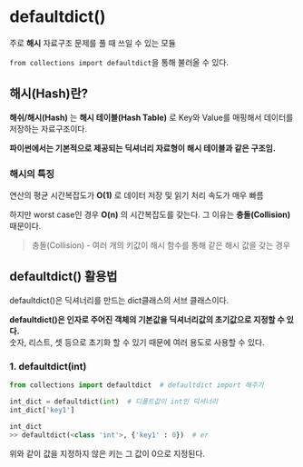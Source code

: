 # defaultdict()
주로 **해시** 자료구조 문제를 풀 때 쓰일 수 있는 모듈

`from collections import defaultdict`을 통해 불러올 수 있다.

## 해시(Hash)란?
**해쉬/해시(Hash)** 는 **해시 테이블(Hash Table)** 로 Key와 Value를 매핑해서 데이터를 저장하는 자료구조이다. 

**파이썬에서는 기본적으로 제공되는 딕셔너리 자료형이 해시 테이블과 같은 구조임.**

### 해시의 특징
연산의 평균 시간복잡도가 **O(1)** 로 데이터 저장 및 읽기 처리 속도가 매우 빠름

하지만 worst case인 경우 **O(n)** 의 시간복잡도를 갖는다. 그 이유는 **충돌(Collision)** 때문이다.

> 충돌(Collision) - 여러 개의 키값이 해시 함수를 통해 같은 해시 값을 갖는 경우

## defaultdict() 활용법
defaultdict()은 딕셔너리를 만드는 dict클래스의 서브 클래스이다.

**defaultdict()은 인자로 주어진 객체의 기본값을 딕셔너리값의 초기값으로 지정할 수 있다.**   
숫자, 리스트, 셋 등으로 초기화 할 수 있기 때문에 여러 용도로 사용할 수 있다.

### 1. defaultdict(int)
```python
from collections import defaultdict  # defaultdict import 해주기

int_dict = defaultdict(int)  # 디폴트값이 int인 딕셔너리
int_dict['key1']

int_dict
>> defaultdict(<class 'int'>, {'key1' : 0})  # er
```
위와 같이 값을 지정하지 않은 키는 그 값이 0으로 지정된다.



